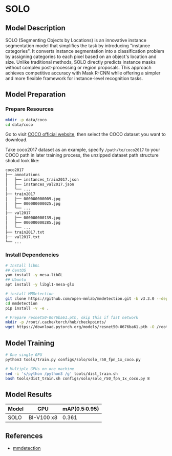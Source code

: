 # SOLO

## Model Description

SOLO (Segmenting Objects by Locations) is an innovative instance segmentation model that simplifies the task by
introducing "instance categories". It converts instance segmentation into a classification problem by assigning
categories to each pixel based on an object's location and size. Unlike traditional methods, SOLO directly predicts
instance masks without complex post-processing or region proposals. This approach achieves competitive accuracy with
Mask R-CNN while offering a simpler and more flexible framework for instance-level recognition tasks.

## Model Preparation

### Prepare Resources

```bash
mkdir -p data/coco
cd data/coco
```

Go to visit [COCO official website](https://cocodataset.org/#download), then select the COCO dataset you want to download.

Take coco2017 dataset as an example, specify `/path/to/coco2017` to your COCO path in later training process, the
unzipped dataset path structure sholud look like:

```bash
coco2017
├── annotations
│   ├── instances_train2017.json
│   ├── instances_val2017.json
│   └── ...
├── train2017
│   ├── 000000000009.jpg
│   ├── 000000000025.jpg
│   └── ...
├── val2017
│   ├── 000000000139.jpg
│   ├── 000000000285.jpg
│   └── ...
├── train2017.txt
├── val2017.txt
└── ...
```

### Install Dependencies

```bash
# Install libGL
## CentOS
yum install -y mesa-libGL
## Ubuntu
apt install -y libgl1-mesa-glx

# install MMDetection
git clone https://github.com/open-mmlab/mmdetection.git -b v3.3.0 --depth=1
cd mmdetection
pip install -v -e .

# Prepare resnet50-0676ba61.pth, skip this if fast network
mkdir -p /root/.cache/torch/hub/checkpoints/
wget https://download.pytorch.org/models/resnet50-0676ba61.pth -O /root/.cache/torch/hub/checkpoints/resnet50-0676ba61.pth
```

## Model Training

```bash
# One single GPU
python3 tools/train.py configs/solo/solo_r50_fpn_1x_coco.py

# Multiple GPUs on one machine
sed -i 's/python /python3 /g' tools/dist_train.sh
bash tools/dist_train.sh configs/solo/solo_r50_fpn_1x_coco.py 8
```

## Model Results

| Model | GPU        | mAP(0.5:0.95) |
|-------|------------|---------------|
| SOLO  | BI-V100 x8 | 0.361         |

## References

- [mmdetection](https://github.com/open-mmlab/mmdetection)
